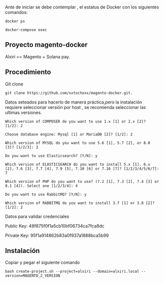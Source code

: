 Ante de iniciar se debe contemplar , el estatus de Docker con los siguientes comandos:

```docker ps```

```docker-compose exec```


## Proyecto magento-docker

Alxiri == Magento + Solana pay.


## Procedimiento

Git clone 

```git clone https://github.com/xxtochoxx/magento-docker.git.```


 Datos seteados para hacerlo de manera práctica,pero la instalación requiere seleccionar versión por host , se recomienda seleccionar las ultimas versiones.

```Which version of COMPOSER do you want to use 1.x [1] or 2.x [2]? [1/2]: 2```

```Choose database engine: Mysql [1] or MariaDB [2]? [1/2]: 2```

```Which version of MYSQL do you want to use 5.6 [1], 5.7 [2], or 8.0 [3]? [1/2/3]: 3```

```Do you want to use Elasticsearch? [Y/N]: y```

```Which version of ELASTICSEARCH do you want to install 5.x [1], 6.x [2], 7.6 [3], 7.7 [4], 7.9 [5], 7.10 [6] or 7.16 [7]? [1/2/3/4/5/6/7]: 7```

```Which version of PHP do you want to use? (7.2 [1], 7.3 [2], 7.4 [3] or 8.1 [4]). Select one [1/2/3/4]: 4```

```Do you want to use RabbitMQ? [Y/N]: y```

```Which version of RABBITMQ do you want to install 3.7 [1] or 3.8 [2]? [1/2]: 2```

Datos para validar credenciales

Public Key: 48f875f0f1a5cb10bf06734ca7fca8dc
 
Private Key: 95f1a914862b83a0f937a1888bca5b99 

## Instalación
 
Copiar y pegar el siguiente comando

```bash create-project.sh --project=alxiri --domain=alxiri.local --version=MAGENTO_2_VERSION```






